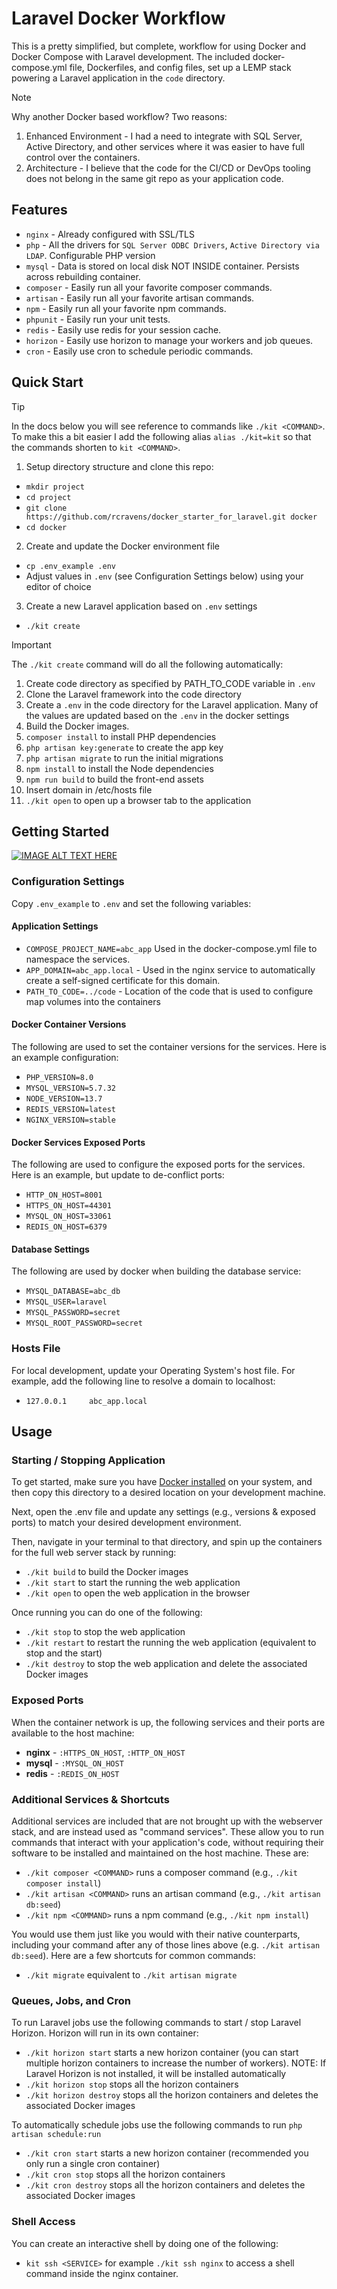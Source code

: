 
# Laravel Docker Workflow

This is a pretty simplified, but complete, workflow for using Docker and Docker Compose with Laravel development. The included docker-compose.yml file, Dockerfiles, and config files, set up a LEMP stack powering a Laravel application in the `code` directory.

> [!NOTE]
> Why another Docker based workflow? Two reasons:
> 1. Enhanced Environment - I had a need to integrate with SQL Server, Active Directory, and other services where it was easier to have full control over the containers.
> 2. Architecture - I believe that the code for the CI/CD or DevOps tooling does not belong in the same git repo as your application code.

## Features
- `nginx` - Already configured with SSL/TLS
- `php` - All the drivers for `SQL Server ODBC Drivers`, `Active Directory via LDAP`. Configurable PHP version
- `mysql` - Data is stored on local disk NOT INSIDE container. Persists across rebuilding container.
- `composer` - Easily run all your favorite composer commands.
- `artisan` - Easily run all your favorite artisan commands.
- `npm` - Easily run all your favorite npm commands.
- `phpunit` - Easily run your unit tests.
- `redis` - Easily use redis for your session cache.
- `horizon` - Easily use horizon to manage your workers and job queues.
- `cron` - Easily use cron to schedule periodic commands.

## Quick Start

> [!TIP]
> In the docs below you will see reference to commands like `./kit <COMMAND>`. To make this a bit easier I add the following alias `alias ./kit=kit` so that the commands shorten to `kit <COMMAND>`.

1. Setup directory structure and clone this repo:
- `mkdir project`
- `cd project`
- `git clone https://github.com/rcravens/docker_starter_for_laravel.git docker`
- `cd docker`

2. Create and update the Docker environment file
- `cp .env_example .env`
- Adjust values in `.env` (see Configuration Settings below) using your editor of choice

3. Create a new Laravel application based on `.env` settings
- `./kit create`

> [!IMPORTANT]
> The `./kit create` command will do all the following automatically:
> 1. Create code directory as specified by PATH_TO_CODE variable in `.env`
> 2. Clone the Laravel framework into the code directory
> 3. Create a `.env` in the code directory for the Laravel application. Many of the values are updated based on the `.env` in the docker settings
> 4. Build the Docker images. 
> 5. `composer install` to install PHP dependencies
> 6. `php artisan key:generate` to create the app key
> 7. `php artisan migrate` to run the initial migrations
> 8. `npm install` to install the Node dependencies
> 9. `npm run build` to build the front-end assets
> 10. Insert domain in /etc/hosts file
> 11. `./kit open` to open up a browser tab to the application


## Getting Started

[![IMAGE ALT TEXT HERE](https://img.youtube.com/vi/GwgwgoWCm8Q/0.jpg)](https://www.youtube.com/watch?v=GwgwgoWCm8Q)


### Configuration Settings
Copy `.env_example` to `.env` and set the following variables:

#### Application Settings
- `COMPOSE_PROJECT_NAME=abc_app` Used in the docker-compose.yml file to namespace the services.
- `APP_DOMAIN=abc_app.local` - Used in the nginx service to automatically create a self-signed certificate for this domain.
- `PATH_TO_CODE=../code` - Location of the code that is used to configure map volumes into the containers

#### Docker Container Versions
The following are used to set the container versions for the services. Here is an example configuration:
- `PHP_VERSION=8.0`
- `MYSQL_VERSION=5.7.32`
- `NODE_VERSION=13.7`
- `REDIS_VERSION=latest`
- `NGINX_VERSION=stable`

#### Docker Services Exposed Ports
The following are used to configure the exposed ports for the services. Here is an example, but update to de-conflict ports:
- `HTTP_ON_HOST=8001`
- `HTTPS_ON_HOST=44301`
- `MYSQL_ON_HOST=33061`
- `REDIS_ON_HOST=6379`

#### Database Settings
The following are used by docker when building the database service:
- `MYSQL_DATABASE=abc_db`
- `MYSQL_USER=laravel`
- `MYSQL_PASSWORD=secret`
- `MYSQL_ROOT_PASSWORD=secret`

### Hosts File
For local development, update your Operating System's host file. For example, add the following line to resolve a domain to localhost:

- `127.0.0.1     abc_app.local`

## Usage

### Starting / Stopping Application
To get started, make sure you have [Docker installed](https://docs.docker.com/docker-for-mac/install/) on your system, and then copy this directory to a desired location on your development machine.

Next, open the .env file and update any settings (e.g., versions & exposed ports) to match your desired development environment.

Then, navigate in your terminal to that directory, and spin up the containers for the full web server stack by running:

- `./kit build` to build the Docker images
- `./kit start` to start the running the web application
- `./kit open`  to open the web application in the browser

Once running you can do one of the following:

- `./kit stop`    to stop the web application
- `./kit restart` to restart the running the web application (equivalent to stop and the start)
- `./kit destroy` to stop the web application and delete the associated Docker images

### Exposed Ports
When the container network is up, the following services and their ports are available to the host machine:

- **nginx** - `:HTTPS_ON_HOST`, `:HTTP_ON_HOST`
- **mysql** - `:MYSQL_ON_HOST`
- **redis** - `:REDIS_ON_HOST`

### Additional Services & Shortcuts
Additional services are included that are not brought up with the webserver stack, and are instead used as "command services". These allow you to run commands that interact with your application's code, without requiring their software to be installed and maintained on the host machine. These are:

- `./kit composer <COMMAND>` runs a composer command (e.g., `./kit composer install`)
- `./kit artisan <COMMAND>`  runs an artisan command (e.g., `./kit artisan db:seed`)
- `./kit npm <COMMAND>`      runs a npm command (e.g., `./kit npm install`)

You would use them just like you would with their native counterparts, including your command after any of those lines above (e.g. `./kit artisan db:seed`). Here are a few shortcuts for common commands:

- `./kit migrate` equivalent to `./kit artisan migrate`

### Queues, Jobs, and Cron
To run Laravel jobs use the following commands to start / stop Laravel Horizon. Horizon will run in its own container:

- `./kit horizon start`   starts a new horizon container (you can start multiple horizon containers to increase the number of workers). NOTE: If Laravel Horizon is not installed, it will be installed automatically
- `./kit horizon stop`    stops all the horizon containers
- `./kit horizon destroy` stops all the horizon containers and deletes the associated Docker images

To automatically schedule jobs use the following commands to run `php artisan schedule:run`

- `./kit cron start`   starts a new horizon container (recommended you only run a single cron container)
- `./kit cron stop`    stops all the horizon containers
- `./kit cron destroy` stops all the horizon containers and deletes the associated Docker images

### Shell Access
You can create an interactive shell by doing one of the following:

- `kit ssh <SERVICE>` for example `./kit ssh nginx` to access a shell command inside the nginx container.
